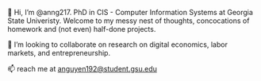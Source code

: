 👋 Hi, I’m @anng217. PhD in CIS - Computer Information Systems at Georgia State Univeristy. Welcome to my messy nest of thoughts, concocations of homework and (not even) half-done projects.

💞️ I’m looking to collaborate on research on digital economics, labor markets, and entrepreneurship.

📫 reach me at anguyen192@student.gsu.edu

<!---
anng217/anng217 is a ✨ special ✨ repository because its `README.md` (this file) appears on your GitHub profile.
You can click the Preview link to take a look at your changes.
--->

